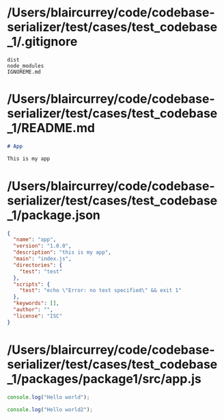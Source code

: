 # /Users/blaircurrey/code/codebase-serializer/test/cases/test_codebase_1/.gitignore
```
dist
node_modules
IGNOREME.md
```

# /Users/blaircurrey/code/codebase-serializer/test/cases/test_codebase_1/README.md
```markdown
# App

This is my app
```

# /Users/blaircurrey/code/codebase-serializer/test/cases/test_codebase_1/package.json
```json
{
  "name": "app",
  "version": "1.0.0",
  "description": "this is my app",
  "main": "index.js",
  "directories": {
    "test": "test"
  },
  "scripts": {
    "test": "echo \"Error: no test specified\" && exit 1"
  },
  "keywords": [],
  "author": "",
  "license": "ISC"
}
```

# /Users/blaircurrey/code/codebase-serializer/test/cases/test_codebase_1/packages/package1/src/app.js
```javascript
console.log("Hello world");

console.log("Hello world2");
```

